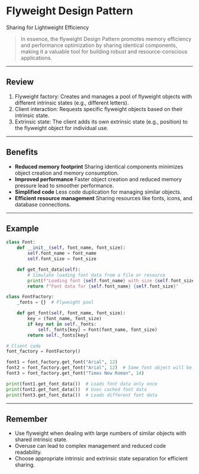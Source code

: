 # **Flyweight Design Pattern**

Sharing for Lightweight Efficiency

> In essence, the flyweight Design Pattern promotes memory efficiency and performance optimization by sharing identical components, making it a valuable tool for building robust and resource-conscious applications.

---

## Review

1. Flyweight factory: Creates and manages a pool of flyweight objects with different intrinsic states (e.g., different letters).
2. Client interaction: Requests specific flyweight objects based on their intrinsic state.
3. Extrinsic state: The client adds its own extrinsic state (e.g., position) to the flyweight object for individual use.

---

## Benefits

* **Reduced memory footprint**
  Sharing identical components minimizes object creation and memory consumption.
* **Improved performance**
  Faster object creation and reduced memory pressure lead to smoother performance.
* **Simplified code**
  Less code duplication for managing similar objects.
* **Efficient resource management**
  Sharing resources like fonts, icons, and database connections.

---

## Example

```python
class Font:
    def __init__(self, font_name, font_size):
        self.font_name = font_name
        self.font_size = font_size

    def get_font_data(self):
        # Simulate loading font data from a file or resource
        print(f"Loading font {self.font_name} with size {self.font_size}...")
        return f"Font data for {self.font_name} {self.font_size}"

class FontFactory:
    _fonts = {}  # Flyweight pool

    def get_font(self, font_name, font_size):
        key = (font_name, font_size)
        if key not in self._fonts:
            self._fonts[key] = Font(font_name, font_size)
        return self._fonts[key]

# Client code
font_factory = FontFactory()

font1 = font_factory.get_font("Arial", 12)
font2 = font_factory.get_font("Arial", 12)  # Same font object will be returned
font3 = font_factory.get_font("Times New Roman", 14)

print(font1.get_font_data())  # Loads font data only once
print(font2.get_font_data())  # Uses cached font data
print(font3.get_font_data())  # Loads different font data
```

---

## Remember

* Use flyweight when dealing with large numbers of similar objects with shared intrinsic state.
* Overuse can lead to complex management and reduced code readability.
* Choose appropriate intrinsic and extrinsic state separation for efficient sharing.
